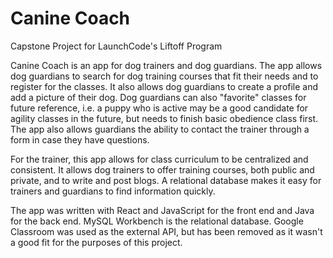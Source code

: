 # Canine Coach

Capstone Project for LaunchCode's Liftoff Program

Canine Coach is an app for dog trainers and dog guardians. The app allows dog guardians to search for dog training courses that fit their needs and to register for the classes. It also allows dog guardians to create a profile and add a picture of their dog. Dog guardians can also "favorite" classes for future reference, i.e. a puppy who is active may be a good candidate for agility classes in the future, but needs to finish basic obedience class first. The app also allows guardians the ability to contact the trainer through a form in case they have questions. 

For the trainer, this app allows for class curriculum to be centralized and consistent.  It allows dog trainers to offer training courses, both public and private, and to write and post blogs. A relational database makes it easy for trainers and guardians to find information quickly. 

The app was written with React and JavaScript for the front end and Java for the back end. MySQL Workbench is the relational database. Google Classroom was used as the external API, but has been removed as it wasn't a good fit for the purposes of this project.
